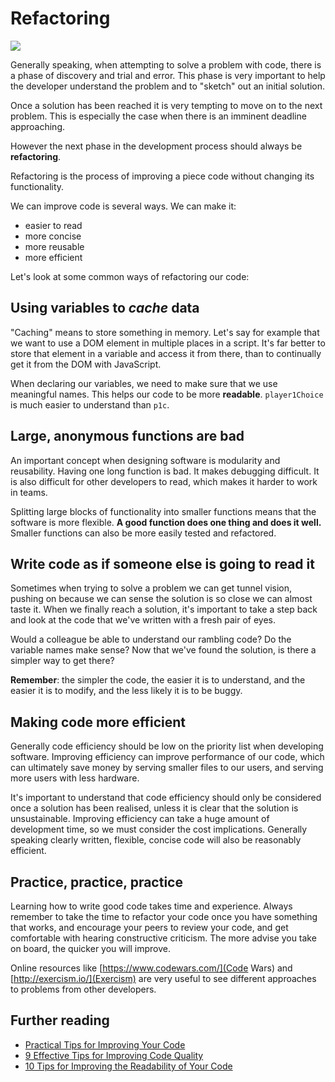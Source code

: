# Refactoring

![](https://www.allaboutcircuits.com/uploads/articles/red-green-refactor.png)

Generally speaking, when attempting to solve a problem with code, there is a phase of discovery and trial and error. This phase is very important to help the developer understand the problem and to "sketch" out an initial solution.

Once a solution has been reached it is very tempting to move on to the next problem. This is especially the case when there is an imminent deadline approaching.

However the next phase in the development process should always be **refactoring**.

Refactoring is the process of improving a piece code without changing its functionality.

We can improve code is several ways. We can make it:

- easier to read
- more concise
- more reusable
- more efficient

Let's look at some common ways of refactoring our code:

## Using variables to _cache_ data

"Caching" means to store something in memory. Let's say for example that we want to use a DOM element in multiple places in a script. It's far better to store that element in a variable and access it from there, than to continually get it from the DOM with JavaScript.

When declaring our variables, we need to make sure that we use meaningful names. This helps our code to be more **readable**. `player1Choice` is much easier to understand than `p1c`.

## Large, anonymous functions are bad

An important concept when designing software is modularity and reusability. Having one long function is bad. It makes debugging difficult. It is also difficult for other developers to read, which makes it harder to work in teams.

Splitting large blocks of functionality into smaller functions means that the software is more flexible. **A good function does one thing and does it well.** Smaller functions can also be more easily tested and refactored.

## Write code as if someone else is going to read it

Sometimes when trying to solve a problem we can get tunnel vision, pushing on because we can sense the solution is so close we can almost taste it. When we finally reach a solution, it's important to take a step back and look at the code that we've written with a fresh pair of eyes.

Would a colleague be able to understand our rambling code? Do the variable names make sense? Now that we've found the solution, is there a simpler way to get there?

**Remember**: the simpler the code, the easier it is to understand, and the easier it is to modify, and the less likely it is to be buggy.

## Making code more efficient

Generally code efficiency should be low on the priority list when developing software. Improving efficiency can improve performance of our code, which can ultimately save money by serving smaller files to our users, and serving more users with less hardware.

It's important to understand that code efficiency should only be considered once a solution has been realised, unless it is clear that the solution is unsustainable. Improving efficiency can take a huge amount of development time, so we must consider the cost implications. Generally speaking clearly written, flexible, concise code will also be reasonably efficient.

## Practice, practice, practice

Learning how to write good code takes time and experience. Always remember to take the time to refactor your code once you have something that works, and encourage your peers to review your code, and get comfortable with hearing constructive criticism. The more advise you take on board, the quicker you will improve.

Online resources like [https://www.codewars.com/](Code Wars) and [http://exercism.io/](Exercism) are very useful to see different approaches to problems from other developers.

## Further reading

- [Practical Tips for Improving Your Code](https://code.tutsplus.com/articles/practical-tips-for-improving-your-code--wp-28228)
- [9 Effective Tips for Improving Code Quality](http://www.xmcgraw.com/9-effective-tips-for-improving-code-quality/)
- [10 Tips for Improving the Readability of Your Code](https://dzone.com/articles/10-tips-how-to-improve-the-readability-of-your-sof)
